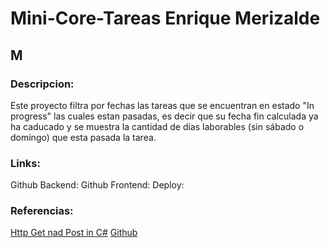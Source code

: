# Mini-Core-Tareas Enrique Merizalde
## M

### Descripcion: 
Este proyecto filtra por fechas las tareas que se encuentran en estado "In progress" las cuales estan pasadas, es decir que su fecha fin calculada ya ha caducado y se muestra la cantidad de días laborables (sin sábado o domingo) que esta pasada la tarea. 

### Links: 
Github Backend: 
Github Frontend: 
Deploy: 

### Referencias: 
[Http Get nad Post in C#](https://www.youtube.com/watch?v=Yi-O-HBGPeU)
[Github](https://github.com/CHACHO617/)


